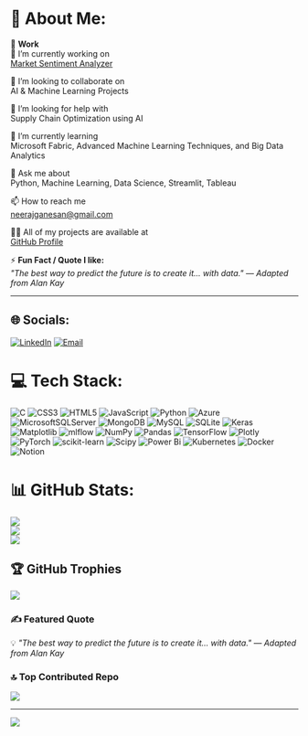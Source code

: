 # 💫 About Me:
💼 **Work**  
🔭 I’m currently working on  
[Market Sentiment Analyzer](#)  

👯 I’m looking to collaborate on  
AI & Machine Learning Projects  

🤝 I’m looking for help with  
Supply Chain Optimization using AI  

🌱 I’m currently learning  
Microsoft Fabric, Advanced Machine Learning Techniques, and Big Data Analytics  

💬 Ask me about  
Python, Machine Learning, Data Science, Streamlit, Tableau  

📫 How to reach me  
neerajganesan@gmail.com  

👨‍💻 All of my projects are available at  
[GitHub Profile](https://github.com/Neeru55)  

⚡ **Fun Fact / Quote I like:**  
*"The best way to predict the future is to create it… with data." — Adapted from Alan Kay*

---

## 🌐 Socials:
[![LinkedIn](https://img.shields.io/badge/LinkedIn-%230077B5.svg?logo=linkedin&logoColor=white)](https://www.linkedin.com/in/neeraj-r-g-8bb154287/) 
[![Email](https://img.shields.io/badge/Email-D14836?logo=gmail&logoColor=white)](mailto:neerajganesan@gmail.com) 

# 💻 Tech Stack:
![C](https://img.shields.io/badge/c-%2300599C.svg?style=for-the-badge&logo=c&logoColor=white) ![CSS3](https://img.shields.io/badge/css3-%231572B6.svg?style=for-the-badge&logo=css3&logoColor=white) ![HTML5](https://img.shields.io/badge/html5-%23E34F26.svg?style=for-the-badge&logo=html5&logoColor=white) ![JavaScript](https://img.shields.io/badge/javascript-%23323330.svg?style=for-the-badge&logo=javascript&logoColor=%23F7DF1E) ![Python](https://img.shields.io/badge/python-3670A0?style=for-the-badge&logo=python&logoColor=ffdd54) ![Azure](https://img.shields.io/badge/azure-%230072C6.svg?style=for-the-badge&logo=microsoftazure&logoColor=white) ![MicrosoftSQLServer](https://img.shields.io/badge/Microsoft%20SQL%20Server-CC2927?style=for-the-badge&logo=microsoft%20sql%20server&logoColor=white) ![MongoDB](https://img.shields.io/badge/MongoDB-%234ea94b.svg?style=for-the-badge&logo=mongodb&logoColor=white) ![MySQL](https://img.shields.io/badge/mysql-4479A1.svg?style=for-the-badge&logo=mysql&logoColor=white) ![SQLite](https://img.shields.io/badge/sqlite-%2307405e.svg?style=for-the-badge&logo=sqlite&logoColor=white) ![Keras](https://img.shields.io/badge/Keras-%23D00000.svg?style=for-the-badge&logo=Keras&logoColor=white) ![Matplotlib](https://img.shields.io/badge/Matplotlib-%23ffffff.svg?style=for-the-badge&logo=Matplotlib&logoColor=black) ![mlflow](https://img.shields.io/badge/mlflow-%23d9ead3.svg?style=for-the-badge&logo=numpy&logoColor=blue) ![NumPy](https://img.shields.io/badge/numpy-%23013243.svg?style=for-the-badge&logo=numpy&logoColor=white) ![Pandas](https://img.shields.io/badge/pandas-%23150458.svg?style=for-the-badge&logo=pandas&logoColor=white) ![TensorFlow](https://img.shields.io/badge/TensorFlow-%23FF6F00.svg?style=for-the-badge&logo=TensorFlow&logoColor=white) ![Plotly](https://img.shields.io/badge/Plotly-%233F4F75.svg?style=for-the-badge&logo=plotly&logoColor=white) ![PyTorch](https://img.shields.io/badge/PyTorch-%23EE4C2C.svg?style=for-the-badge&logo=PyTorch&logoColor=white) ![scikit-learn](https://img.shields.io/badge/scikit--learn-%23F7931E.svg?style=for-the-badge&logo=scikit-learn&logoColor=white) ![Scipy](https://img.shields.io/badge/SciPy-%230C55A5.svg?style=for-the-badge&logo=scipy&logoColor=%white) ![Power Bi](https://img.shields.io/badge/power_bi-F2C811?style=for-the-badge&logo=powerbi&logoColor=black) ![Kubernetes](https://img.shields.io/badge/kubernetes-%23326ce5.svg?style=for-the-badge&logo=kubernetes&logoColor=white) ![Docker](https://img.shields.io/badge/docker-%230db7ed.svg?style=for-the-badge&logo=docker&logoColor=white) ![Notion](https://img.shields.io/badge/Notion-%23000000.svg?style=for-the-badge&logo=notion&logoColor=white)

# 📊 GitHub Stats:
![](https://github-readme-stats.vercel.app/api?username=Neeru55&theme=chartreuse-dark&hide_border=true&include_all_commits=true&count_private=false)<br/>
![](https://nirzak-streak-stats.vercel.app/?user=Neeru55&theme=chartreuse-dark&hide_border=true)<br/>
![](https://github-readme-stats.vercel.app/api/top-langs/?username=Neeru55&theme=chartreuse-dark&hide_border=true&include_all_commits=true&count_private=false&layout=compact)

## 🏆 GitHub Trophies
![](https://github-profile-trophy.vercel.app/?username=Neeru55&theme=radical&no-frame=false&no-bg=false&margin-w=4)

### ✍️ Featured Quote
💡 *"The best way to predict the future is to create it… with data." — Adapted from Alan Kay*

### 🔝 Top Contributed Repo
![](https://github-contributor-stats.vercel.app/api?username=Neeru55&limit=5&theme=dark&combine_all_yearly_contributions=true)

---
[![](https://visitcount.itsvg.in/api?id=Neeru55&icon=6&color=4)](https://visitcount.itsvg.in)

<!-- Proudly created with GPRM ( https://gprm.itsvg.in ) -->
